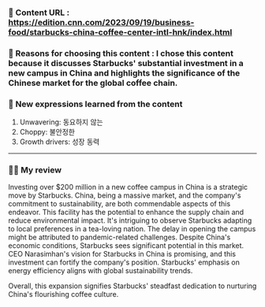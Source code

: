 ### 📍 Content URL : https://edition.cnn.com/2023/09/19/business-food/starbucks-china-coffee-center-intl-hnk/index.html
### 💭 Reasons for choosing this content : I chose this content because it discusses Starbucks' substantial investment in a new campus in China and highlights the significance of the Chinese market for the global coffee chain.
### 🌟 New expressions learned from the content 

1. Unwavering: 동요하지 않는
2. Choppy: 불안정한
3. Growth drivers: 성장 동력

---

### 🙋‍♀️ My review
Investing over $200 million in a new coffee campus in China is a strategic move by Starbucks. China, being a massive market, and the company's commitment to sustainability, are both commendable aspects of this endeavor. This facility has the potential to enhance the supply chain and reduce environmental impact. It's intriguing to observe Starbucks adapting to local preferences in a tea-loving nation. The delay in opening the campus might be attributed to pandemic-related challenges. Despite China's economic conditions, Starbucks sees significant potential in this market. CEO Narasimhan's vision for Starbucks in China is promising, and this investment can fortify the company's position. Starbucks' emphasis on energy efficiency aligns with global sustainability trends. 

Overall, this expansion signifies Starbucks' steadfast dedication to nurturing China's flourishing coffee culture.
